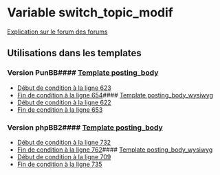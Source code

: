 # Variable switch_topic_modif
[Explication sur le forum des forums](http://forum.forumactif.com/t294113-listing-des-variables#switch_topic_modif)
## Utilisations dans les templates
### Version PunBB#### [Template posting_body](punbb/posting_body.md)
* [Début de condition à la ligne 623](../punbb/posting_body.tpl#L623)
* [Fin de condition à la ligne 654](../punbb/posting_body.tpl#L654)#### [Template posting_body_wysiwyg](punbb/posting_body_wysiwyg.md)
* [Début de condition à la ligne 622](../punbb/posting_body_wysiwyg.tpl#L622)
* [Fin de condition à la ligne 653](../punbb/posting_body_wysiwyg.tpl#L653)
### Version phpBB2#### [Template posting_body](subsilver/posting_body.md)
* [Début de condition à la ligne 732](../subsilver/posting_body.tpl#L732)
* [Fin de condition à la ligne 762](../subsilver/posting_body.tpl#L762)#### [Template posting_body_wysiwyg](subsilver/posting_body_wysiwyg.md)
* [Début de condition à la ligne 709](../subsilver/posting_body_wysiwyg.tpl#L709)
* [Fin de condition à la ligne 735](../subsilver/posting_body_wysiwyg.tpl#L735)